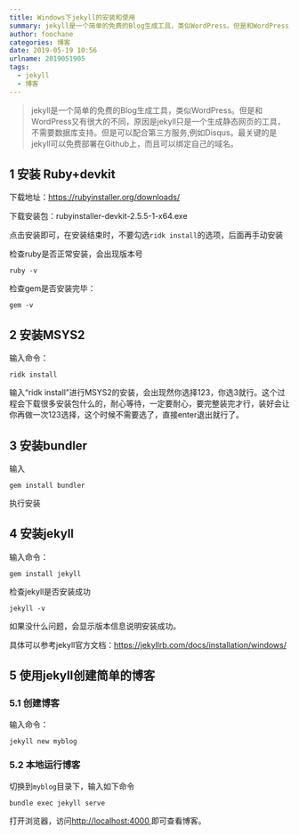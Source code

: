 ```yaml
---
title: Windows下jekyll的安装和使用
summary: jekyll是一个简单的免费的Blog生成工具，类似WordPress。但是和WordPress又有很大的不同，原因是jekyll只是一个生成静态网页的工具。
author: foochane
categories: 博客
date: 2019-05-19 10:56
urlname: 2019051905
tags:
  - jekyll
  - 博客
---
```




>jekyll是一个简单的免费的Blog生成工具，类似WordPress。但是和WordPress又有很大的不同，原因是jekyll只是一个生成静态网页的工具，不需要数据库支持。但是可以配合第三方服务,例如Disqus。最关键的是jekyll可以免费部署在Github上，而且可以绑定自己的域名。

## 1 安装 Ruby+devkit
下载地址：https://rubyinstaller.org/downloads/

下载安装包：rubyinstaller-devkit-2.5.5-1-x64.exe

点击安装即可，在安装结束时，不要勾选`ridk install`的选项，后面再手动安装

检查ruby是否正常安装，会出现版本号
```shell
ruby -v

```
检查gem是否安装完毕：
```shell
gem -v

```

## 2 安装MSYS2

输入命令：
```shell
ridk install

```
输入“ridk install”进行MSYS2的安装，会出现然你选择123，你选3就行。这个过程会下载很多安装包什么的，耐心等待，一定要耐心，要完整装完才行，装好会让你再做一次123选择，这个时候不需要选了，直接enter退出就行了。

## 3 安装bundler
输入
```shell
gem install bundler

```
执行安装

## 4 安装jekyll

输入命令：
```shell
gem install jekyll

```
检查jekyll是否安装成功
```shell
jekyll -v

```

如果没什么问题，会显示版本信息说明安装成功。

具体可以参考jekyll官方文档：https://jekyllrb.com/docs/installation/windows/


## 5 使用jekyll创建简单的博客
### 5.1 创建博客
输入命令：
```shell
jekyll new myblog

```

### 5.2 本地运行博客
切换到`myblog`目录下，输入如下命令
```shell
bundle exec jekyll serve

```
打开浏览器，访问[http://localhost:4000](http://localhost:4000),即可查看博客。